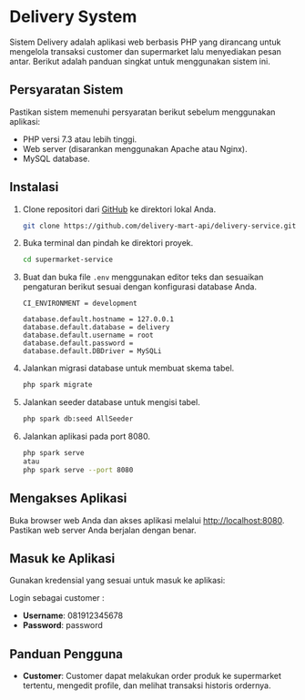 # Delivery System

Sistem Delivery adalah aplikasi web berbasis PHP yang dirancang untuk mengelola transaksi customer dan supermarket lalu menyediakan pesan antar. Berikut adalah panduan singkat untuk menggunakan sistem ini.

## Persyaratan Sistem

Pastikan sistem memenuhi persyaratan berikut sebelum menggunakan aplikasi:

- PHP versi 7.3 atau lebih tinggi.
- Web server (disarankan menggunakan Apache atau Nginx).
- MySQL database.

## Instalasi

1. Clone repositori dari [GitHub](https://github.com/delivery-mart-api/delivery-service) ke direktori lokal Anda.

    ```bash
    git clone https://github.com/delivery-mart-api/delivery-service.git
    ```

2. Buka terminal dan pindah ke direktori proyek.

    ```bash
    cd supermarket-service
    ```

3. Buat dan buka file `.env` menggunakan editor teks dan sesuaikan pengaturan berikut sesuai dengan konfigurasi database Anda.

    ```env
    CI_ENVIRONMENT = development

    database.default.hostname = 127.0.0.1
    database.default.database = delivery
    database.default.username = root
    database.default.password =
    database.default.DBDriver = MySQLi
    ```

4. Jalankan migrasi database untuk membuat skema tabel.

    ```bash
    php spark migrate
    ```
5. Jalankan seeder database untuk mengisi tabel.

    ```bash
    php spark db:seed AllSeeder
    ```

6. Jalankan aplikasi pada port 8080.

    ```bash
    php spark serve
    atau
    php spark serve --port 8080
    ```

## Mengakses Aplikasi

Buka browser web Anda dan akses aplikasi melalui [http://localhost:8080](http://localhost:8080). Pastikan web server Anda berjalan dengan benar.

## Masuk ke Aplikasi

Gunakan kredensial yang sesuai untuk masuk ke aplikasi:

Login sebagai customer : 
- **Username**: 081912345678
- **Password**: password

## Panduan Pengguna

- **Customer**: Customer dapat melakukan order produk ke supermarket tertentu, mengedit profile, dan melihat transaksi historis ordernya.
